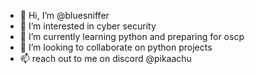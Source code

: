 - 👋 Hi, I’m @bluesniffer
- 👀 I’m interested in cyber security
- 🌱 I’m currently learning python and preparing for oscp
- 💞️ I’m looking to collaborate on python projects
- 📫 reach out to me on discord @pikaachu

<!---
bluesniffer/bluesniffer is a ✨ special ✨ repository because its `README.md` (this file) appears on your GitHub profile.
You can click the Preview link to take a look at your changes.
--->
